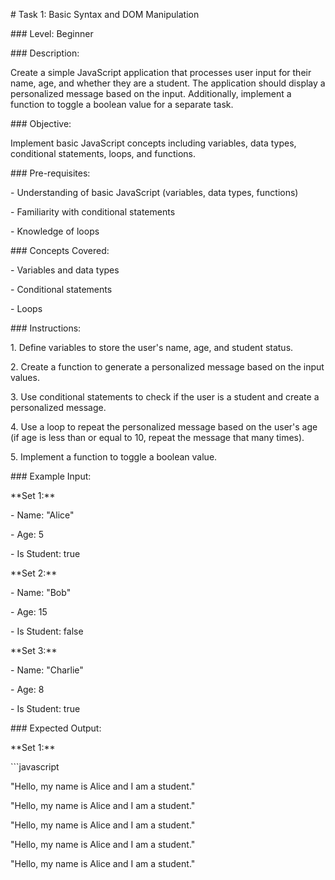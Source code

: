 \# Task 1: Basic Syntax and DOM Manipulation

\### Level: Beginner

\### Description:

Create a simple JavaScript application that processes user input for their name, age, and whether they are a student. The application should display a personalized message based on the input. Additionally, implement a function to toggle a boolean value for a separate task.

\### Objective:

Implement basic JavaScript concepts including variables, data types, conditional statements, loops, and functions.

\### Pre-requisites:

\- Understanding of basic JavaScript (variables, data types, functions)

\- Familiarity with conditional statements

\- Knowledge of loops

\### Concepts Covered:

\- Variables and data types

\- Conditional statements

\- Loops

\### Instructions:

1\. Define variables to store the user's name, age, and student status.

2\. Create a function to generate a personalized message based on the input values.

3\. Use conditional statements to check if the user is a student and create a personalized message.

4\. Use a loop to repeat the personalized message based on the user's age (if age is less than or equal to 10, repeat the message that many times).

5\. Implement a function to toggle a boolean value.

\### Example Input:

\*\*Set 1:\*\*

\- Name: "Alice"

\- Age: 5

\- Is Student: true

\*\*Set 2:\*\*

\- Name: "Bob"

\- Age: 15

\- Is Student: false

\*\*Set 3:\*\*

\- Name: "Charlie"

\- Age: 8

\- Is Student: true

\### Expected Output:

\*\*Set 1:\*\*

\`\`\`javascript

"Hello, my name is Alice and I am a student."

"Hello, my name is Alice and I am a student."

"Hello, my name is Alice and I am a student."

"Hello, my name is Alice and I am a student."

"Hello, my name is Alice and I am a student."
